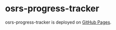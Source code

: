 # osrs-progress-tracker

osrs-progress-tracker is deployed on [GitHub Pages](https://sequenter.github.io/osrs-progress-tracker/).
